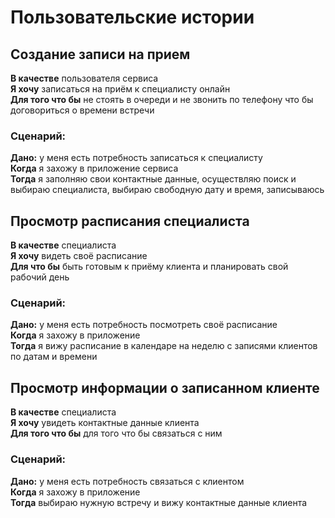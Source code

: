 # Пользовательские истории

## Создание записи на прием
**В качестве** пользователя сервиса \
**Я хочу** записаться на приём к специалисту онлайн\
**Для того что бы** не стоять в очереди и не звонить по телефону что бы договориться о времени встречи

### Сценарий:
**Дано:** у меня есть потребность записаться к специалисту \
**Когда** я захожу в приложение сервиса \
**Тогда** я заполняю свои контактные данные, осуществляю поиск и выбираю специалиста, выбираю свободную дату и время, записываюсь

## Просмотр расписания специалиста
**В качестве** специалиста \
**Я хочу** видеть своё расписание \
**Для что бы** быть готовым к приёму клиента и планировать свой рабочий день

### Сценарий:
**Дано:** у меня есть потребность посмотреть своё расписание \
**Когда** я захожу в приложение \
**Тогда** я вижу расписание в календаре на неделю с записями клиентов по датам и времени 


## Просмотр информации о записанном клиенте
**В качестве** специалиста \
**Я хочу** увидеть контактные данные клиента \
**Для того что бы** для того что бы связаться с ним 

### Сценарий:
**Дано:** у меня есть потребность связаться с клиентом \
**Когда** я захожу в приложение \
**Тогда** выбираю нужную встречу и вижу контактные данные клиента 





